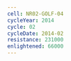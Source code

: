 ```yaml
---
cell: NR02-GOLF-04
cycleYear: 2014
cycle: 02
cycleDate: 2014-02
resistance: 231000
enlightened: 66000 
---
```

      